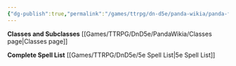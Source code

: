 ```yaml
---
{"dg-publish":true,"permalink":"/games/ttrpg/dn-d5e/panda-wikia/panda-faerun-homepage/","tags":["gardenEntry"],"noteIcon":""}
---
```



**Classes and Subclasses**
[[Games/TTRPG/DnD5e/PandaWikia/Classes page\|Classes page]]

**Complete Spell List**
[[Games/TTRPG/DnD5e/5e Spell List\|5e Spell List]]

